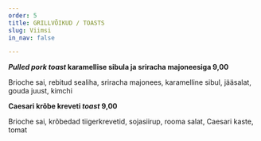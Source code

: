 ```yaml
---
order: 5
title: GRILLVÕIKUD / TOASTS
slug: Viimsi
in_nav: false

---
```

**_Pulled pork toast_ karamellise sibula ja sriracha majoneesiga  9,00**

Brioche sai, rebitud sealiha, sriracha majonees, karamelline sibul, jääsalat, gouda juust, kimchi

**Caesari krõbe kreveti _toast_ 9,00**

Brioche sai, krõbedad tiigerkrevetid, sojasiirup, rooma salat, Caesari kaste, tomat